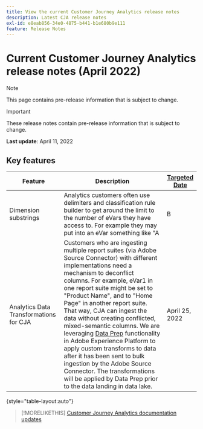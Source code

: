 ```yaml
---
title: View the current Customer Journey Analytics release notes
description: Latest CJA release notes
exl-id: e8eab856-34e0-4875-b441-b1e680b9e111
feature: Release Notes
---
```

# Current Customer Journey Analytics release notes (April 2022)

>[!NOTE]
>
>This page contains pre-release information that is subject to change.

>[!IMPORTANT]
>
>These release notes contain pre-release information that is subject to change.

**Last update**: April 11, 2022

## Key features

| Feature | Description | [Targeted Date](/help/release-notes/releases.md) |
| ----------- | ---------- | ----- |
| Dimension substrings | Analytics customers often use delimiters and classification rule builder to get around the limit to the number of eVars they have access to. For example they may put into an eVar something like "A | B | C" and really want to report on "A", "B", and "C" as separate dimensions. Classification rule builder has served this use case in Analytics. However, this approach does not scale as well in CJA, as it can create very large lookup files. To solve this problem, we have broken out these delimited fields at query time rather than use a lookup. This allows us to give a more stable reporting experience for customers with extensive delimited fields. Learn more (to follow) | April 20, 2022 |
| Analytics Data Transformations for CJA | Customers who are ingesting multiple report suites (via Adobe Source Connector) with different implementations need a mechanism to deconflict columns. For example, eVar1 in one report suite might be set to "Product Name", and to "Home Page" in another report suite. That way, CJA can ingest the data without creating conflicted, mixed-semantic columns. We are leveraging [Data Prep](https://experienceleague.adobe.com/docs/experience-platform/data-prep/home.html) functionality in Adobe Experience Platform to apply custom transforms to data after it has been sent to bulk ingestion by the Adobe Source Connector. The transformations will be applied by Data Prep prior to the data landing in data lake. | April 25, 2022 |

{style="table-layout:auto"}

>[!MORELIKETHIS]
>[Customer Journey Analytics documentation updates](/help/release-notes/doc-changes.md)
